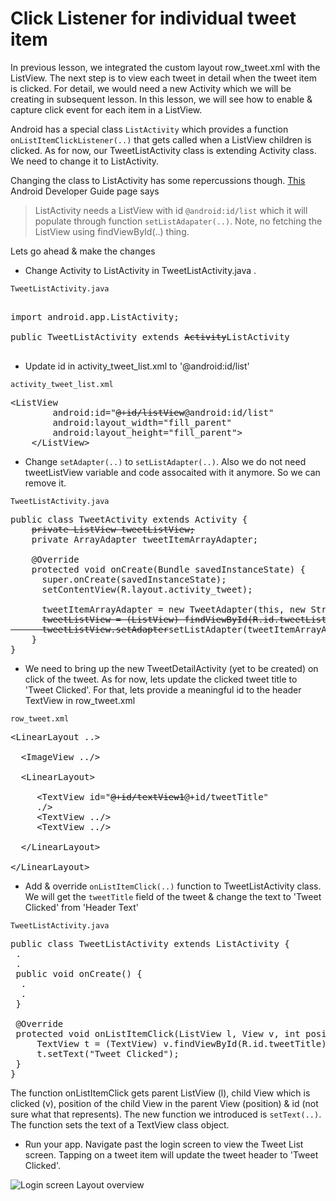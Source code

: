 # Click Listener for individual tweet item

In previous lesson, we integrated the custom layout row_tweet.xml with the ListView. The next step is to view each tweet in detail when the tweet item is clicked. For detail, we would need a new Activity which we will be creating in subsequent lesson. In this lesson, we will see how to enable & capture click event for each item in a ListView. 

Android has a special class `ListActivity` which provides a function `onListItemClickListener(..)` that gets called when a ListView children is clicked. As for now, our TweetListActivity class is extending Activity class. We need to change it to ListActivity. 

Changing the class to ListActivity has some repercussions though. [This](http://developer.android.com/reference/android/app/ListActivity.html) Android Developer Guide page says

> ListActivity needs a ListView with id `@android:id/list` which it will populate through function `setListAdapater(..)`. Note, no fetching the ListView using findViewById(..) thing.

Lets go ahead & make the changes

* Change Activity to ListActivity in TweetListActivity.java .

`TweetListActivity.java`
<pre>
</strike><span class="highlight">
import android.app.ListActivity;</span>

public TweetListActivity extends <strike>Activity</strike><span class="highlight">ListActivity</span>

</pre>

* Update id in activity_tweet_list.xml to '@android:id/list'

`activity_tweet_list.xml`
<pre>
&lt;ListView
        android:id="<strike>@+id/listView</strike><span class='highlight'>@android:id/list</span>"
        android:layout_width="fill_parent"
        android:layout_height="fill_parent"&gt;
    &lt;/ListView&gt;
</pre>

* Change `setAdapter(..)` to `setListAdapter(..)`. Also we do not need tweetListView variable and code assocaited with it anymore. So we can remove it. 

`TweetListActivity.java`
<pre>
public class TweetActivity extends Activity {
    <strike>private ListView tweetListView;</strike>
    private ArrayAdapter tweetItemArrayAdapter;

    @Override
    protected void onCreate(Bundle savedInstanceState) {
      super.onCreate(savedInstanceState);
      setContentView(R.layout.activity_tweet);

      tweetItemArrayAdapter = new TweetAdapter(this, new String[10]);
      <strike>tweetListView = (ListView) findViewById(R.id.tweetList);
      tweetListView.setAdapter</strike><span class="highlight">setListAdapter</span>(tweetItemArrayAdapter);
    }
}
</pre>

* We need to bring up the new TweetDetailActivity (yet to be created) on click of the tweet. As for now, lets update the clicked tweet title to 'Tweet Clicked'. For that, lets provide a meaningful id to the header TextView in row_tweet.xml

`row_tweet.xml`
<pre>
&lt;LinearLayout ..&gt;

  &lt;ImageView ../&gt;

  &lt;LinearLayout&gt;

     &lt;TextView id="<strike>@+id/textView1</strike><span class='highlight'>@+id/tweetTitle</span>"
	 ./&gt;
	 &lt;TextView ../&gt;
	 &lt;TextView ../&gt;

  &lt;/LinearLayout&gt;

&lt;/LinearLayout&gt;
</pre>

* Add & override `onListItemClick(..)` function to TweetListActivity class. We will get the `tweetTitle` field of the tweet & change the text to 'Tweet Clicked' from 'Header Text'

`TweetListActivity.java`
<pre>
public class TweetListActivity extends ListActivity {
 .
 .
 public void onCreate() {
  .
  .
 }

 <span class="highlight">@Override
 protected void onListItemClick(ListView l, View v, int position, long id) {
     TextView t = (TextView) v.findViewById(R.id.tweetTitle);
	 t.setText("Tweet Clicked");
 }</span>
}
</pre>

The function onListItemClick gets parent ListView (l), child View which is clicked (v), position of the child View in the parent View (position) & id (not sure what that represents). The new function we introduced is `setText(..)`. The function sets the text of a TextView class object.  

* Run your app. Navigate past the login screen to view the Tweet List screen. Tapping on a tweet item will update the tweet header to 'Tweet Clicked'. 

![Login screen Layout overview](/assets/twitter-client/tweet_clicked.png)
